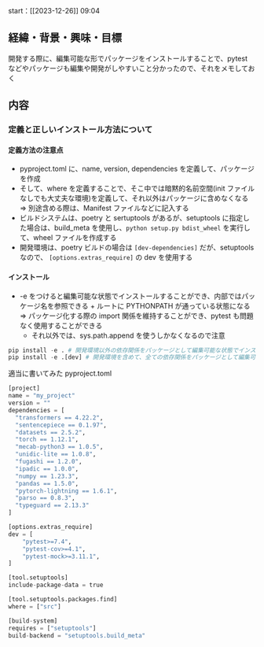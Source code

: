 start：[[2023-12-26]] 09:04

## 経緯・背景・興味・目標

開発する際に、編集可能な形でパッケージをインストールすることで、pytest などやパッケージも編集や開発がしやすいこと分かったので、それをメモしておく

## 内容

### 定義と正しいインストール方法について

#### 定義方法の注意点

- pyproject.toml に、name, version, dependencies を定義して、パッケージを作成
- そして、where を定義することで、そこ中では暗黙的名前空間(init ファイルなしでも大丈夫な環境)を定義して、それ以外はパッケージに含めなくなる => 別途含める際は、Manifest ファイルなどに記入する
- ビルドシステムは、poetry と sertuptools があるが、setuptools に指定した場合は、build_meta を使用し、`python setup.py bdist_wheel` を実行して、wheel ファイルを作成する
- 開発環境は、poetry ビルドの場合は `[dev-dependencies]` だが、setuptools なので、 `[options.extras_require]` の dev を使用する

#### インストール

- -e をつけると編集可能な状態でインストールすることができ、内部ではパッケージ名を参照できる + ルートに PYTHONPATH が通っている状態になる => パッケージ化する際の import 関係を維持することができ、pytest も問題なく使用することができる
  - それ以外では、sys.path.append を使うしかなくなるので注意

```python
pip install -e . # 開発環境以外の依存関係をパッケージとして編集可能な状態でインストール
pip install -e .[dev] # 開発環境を含めて、全ての依存関係をパッケージとして編集可能な状態でインストール
```

適当に書いてみた pyproject.toml

```python
[project]
name = "my_project"
version = ""
dependencies = [
  "transformers == 4.22.2",
  "sentencepiece == 0.1.97",
  "datasets == 2.5.2",
  "torch == 1.12.1",
  "mecab-python3 == 1.0.5",
  "unidic-lite == 1.0.8",
  "fugashi == 1.2.0",
  "ipadic == 1.0.0",
  "numpy == 1.23.3",
  "pandas == 1.5.0",
  "pytorch-lightning == 1.6.1",
  "parso == 0.8.3",
  "typeguard == 2.13.3"
]

[options.extras_require]
dev = [
    "pytest>=7.4",
    "pytest-cov>=4.1",
    "pytest-mock>=3.11.1",
]

[tool.setuptools]
include-package-data = true

[tool.setuptools.packages.find]
where = ["src"]

[build-system]
requires = ["setuptools"]
build-backend = "setuptools.build_meta"


```
